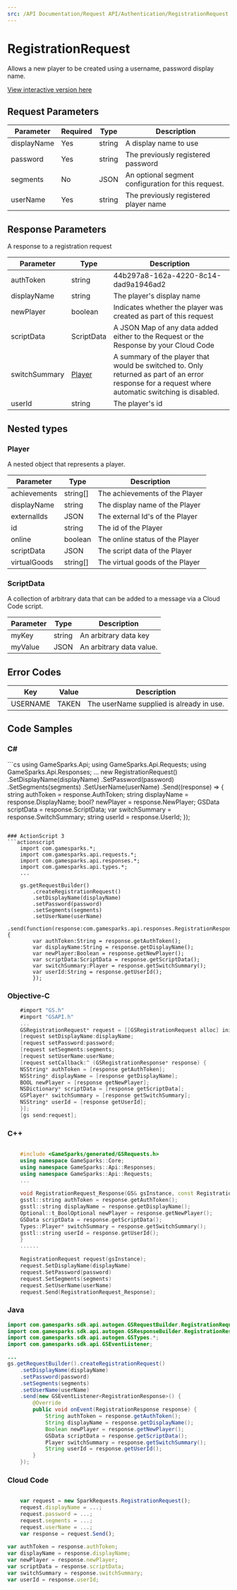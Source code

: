 ```yaml
---
src: /API Documentation/Request API/Authentication/RegistrationRequest.md
---
```


# RegistrationRequest


Allows a new player to be created using a username, password display name.


<a href="https://api.gamesparks.net/#registrationrequest" target="_gsapi">View interactive version here</a>

## Request Parameters

Parameter | Required | Type | Description
--------- | -------- | ---- | -----------
displayName | Yes | string | A display name to use
password | Yes | string | The previously registered password
segments | No | JSON | An optional segment configuration for this request.
userName | Yes | string | The previously registered player name

## Response Parameters


A response to a registration request 

Parameter | Type | Description
--------- | ---- | -----------
authToken | string | 44b297a8-162a-4220-8c14-dad9a1946ad2
displayName | string | The player's display name
newPlayer | boolean | Indicates whether the player was created as part of this request
scriptData | ScriptData | A JSON Map of any data added either to the Request or the Response by your Cloud Code
switchSummary | [Player](#player) | A summary of the player that would be switched to.  Only returned as part of an error response for a request where automatic switching is disabled.
userId | string | The player's id

## Nested types

### Player

A nested object that represents a player.

Parameter | Type | Description
--------- | ---- | -----------
achievements | string[] | The achievements of the Player
displayName | string | The display name of the Player
externalIds | JSON | The external Id's of the Player
id | string | The id of the Player
online | boolean | The online status of the Player
scriptData | JSON | The script data of the Player
virtualGoods | string[] | The virtual goods of the Player

### ScriptData

A collection of arbitrary data that can be added to a message via a Cloud Code script.

Parameter | Type | Description
--------- | ---- | -----------
myKey | string | An arbitrary data key
myValue | JSON | An arbitrary data value.

## Error Codes

Key | Value | Description
--------- | ----------- | -----------
USERNAME | TAKEN | The userName supplied is already in use.

## Code Samples

<h3>C#</h3>
```cs
	using GameSparks.Api;
	using GameSparks.Api.Requests;
	using GameSparks.Api.Responses;
	...
	new RegistrationRequest()
		.SetDisplayName(displayName)
		.SetPassword(password)
		.SetSegments(segments)
		.SetUserName(userName)
		.Send((response) => {
		string authToken = response.AuthToken; 
		string displayName = response.DisplayName; 
		bool? newPlayer = response.NewPlayer; 
		GSData scriptData = response.ScriptData; 
		var switchSummary = response.SwitchSummary; 
		string userId = response.UserId; 
		});

```

### ActionScript 3
```actionscript
	import com.gamesparks.*;
	import com.gamesparks.api.requests.*;
	import com.gamesparks.api.responses.*;
	import com.gamesparks.api.types.*;
	...
	
	gs.getRequestBuilder()
	    .createRegistrationRequest()
		.setDisplayName(displayName)
		.setPassword(password)
		.setSegments(segments)
		.setUserName(userName)
		.send(function(response:com.gamesparks.api.responses.RegistrationResponse):void {
		var authToken:String = response.getAuthToken(); 
		var displayName:String = response.getDisplayName(); 
		var newPlayer:Boolean = response.getNewPlayer(); 
		var scriptData:ScriptData = response.getScriptData(); 
		var switchSummary:Player = response.getSwitchSummary(); 
		var userId:String = response.getUserId(); 
		});

```

### Objective-C
```objectivec
	#import "GS.h"
	#import "GSAPI.h"
	...
	GSRegistrationRequest* request = [[GSRegistrationRequest alloc] init];
	[request setDisplayName:displayName;
	[request setPassword:password;
	[request setSegments:segments;
	[request setUserName:userName;
	[request setCallback:^ (GSRegistrationResponse* response) {
	NSString* authToken = [response getAuthToken]; 
	NSString* displayName = [response getDisplayName]; 
	BOOL newPlayer = [response getNewPlayer]; 
	NSDictionary* scriptData = [response getScriptData]; 
	GSPlayer* switchSummary = [response getSwitchSummary]; 
	NSString* userId = [response getUserId]; 
	}];
	[gs send:request];

```

### C++
```cpp

	#include <GameSparks/generated/GSRequests.h>
	using namespace GameSparks::Core;
	using namespace GameSparks::Api::Responses;
	using namespace GameSparks::Api::Requests;
	...
	
	void RegistrationRequest_Response(GS& gsInstance, const RegistrationResponse& response) {
	gsstl::string authToken = response.getAuthToken(); 
	gsstl::string displayName = response.getDisplayName(); 
	Optional::t_BoolOptional newPlayer = response.getNewPlayer(); 
	GSData scriptData = response.getScriptData(); 
	Types::Player* switchSummary = response.getSwitchSummary(); 
	gsstl::string userId = response.getUserId(); 
	}
	......
	
	RegistrationRequest request(gsInstance);
	request.SetDisplayName(displayName)
	request.SetPassword(password)
	request.SetSegments(segments)
	request.SetUserName(userName)
	request.Send(RegistrationRequest_Response);
```

### Java
```java
import com.gamesparks.sdk.api.autogen.GSRequestBuilder.RegistrationRequest;
import com.gamesparks.sdk.api.autogen.GSResponseBuilder.RegistrationResponse;
import com.gamesparks.sdk.api.autogen.GSTypes.*;
import com.gamesparks.sdk.api.GSEventListener;

...
gs.getRequestBuilder().createRegistrationRequest()
	.setDisplayName(displayName)
	.setPassword(password)
	.setSegments(segments)
	.setUserName(userName)
	.send(new GSEventListener<RegistrationResponse>() {
		@Override
		public void onEvent(RegistrationResponse response) {
			String authToken = response.getAuthToken(); 
			String displayName = response.getDisplayName(); 
			Boolean newPlayer = response.getNewPlayer(); 
			GSData scriptData = response.getScriptData(); 
			Player switchSummary = response.getSwitchSummary(); 
			String userId = response.getUserId(); 
		}
	});

```

### Cloud Code
```javascript

	var request = new SparkRequests.RegistrationRequest();
	request.displayName = ...;
	request.password = ...;
	request.segments = ...;
	request.userName = ...;
	var response = request.Send();
	
var authToken = response.authToken; 
var displayName = response.displayName; 
var newPlayer = response.newPlayer; 
var scriptData = response.scriptData; 
var switchSummary = response.switchSummary; 
var userId = response.userId; 
```


